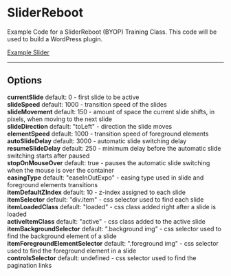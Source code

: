 SliderReboot
============

Example Code for a SliderReboot (BYOP) Training Class.  This code will be used to build a WordPress plugin.

[Example Slider](http://wpchef.com/SliderReboot)

* * *
Options
----------
**currentSlide** default: 0 - first slide to be active  
**slideSpeed** default: 1000 - transition speed of the slides  
**slideMovement** default: 150 - amount of space the current slide shifts, in pixels, when moving to the next slide  
**slideDirection** default: "toLeft" - direction the slide moves  
**elementSpeed** default: 1000 - transition speed of foreground elements  
**autoSlideDelay** default: 3000 - automatic slide switching delay  
**resumeSlideDelay** default: 250 - minimum delay before the automatic slide switching starts after paused  
**stopOnMouseOver** default: true - pauses the automatic slide switching when the mouse is over the container  
**easingType** default: "easeInOutExpo" - easing type used in slide and foreground elements transitions  
**itemDefaultZIndex** default: 10 - z-index assigned to each slide  
**itemSelector** default: "div.item" - css selector used to find each slide  
**itemLoadedClass** default: "loaded" - css class added right after a slide is loaded  
**activeItemClass** default: "active" - css class added to the active slide
**itemBackgroundSelector** default: ".background img" - css selector used to find the background element of a slide  
**itemForegroundElementSelector** default: ".foreground img" - css selector used to find the foreground element in a slide  
**controlsSelector** default: undefined - css selector used to find the pagination links

